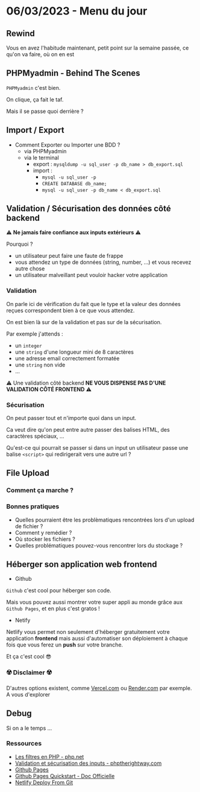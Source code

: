 # 06/03/2023 - Menu du jour

## Rewind

Vous en avez l'habitude maintenant, petit point sur la semaine passée, ce qu'on va faire, où on en est

## PHPMyadmin - Behind The Scenes

`PHPMyadmin` c'est bien.

On clique, ça fait le taf.

Mais il se passe quoi derrière ?

## Import / Export

- Comment Exporter ou Importer une BDD ?
  - via PHPMyadmin
  - via le terminal
    - export : `mysqldump -u sql_user -p db_name > db_export.sql`
    - import :
      - `mysql -u sql_user -p`
      - `CREATE DATABASE db_name;`
      - `mysql -u sql_user -p db_name < db_export.sql`

## Validation / Sécurisation des données côté backend

⚠️ **Ne jamais faire confiance aux inputs extérieurs** ⚠️

Pourquoi ?

- un utilisateur peut faire une faute de frappe
- vous attendez un type de données (string, number, ...) et vous recevez autre chose
- un utilisateur malveillant peut vouloir hacker votre application

### Validation

On parle ici de vérification du fait que le type et la valeur des données reçues correspondent bien à ce que vous attendez.

On est bien là sur de la validation et pas sur de la sécurisation.

Par exemple j'attends :

- un `integer`
- une `string` d'une longueur mini de 8 caractères
- une adresse email correctement formatée
- une `string` non vide
- ...

⚠️ Une validation côté backend **NE VOUS DISPENSE PAS D'UNE VALIDATION CÔTÉ FRONTEND** ⚠️

### Sécurisation

On peut passer tout et n'importe quoi dans un input.

Ca veut dire qu'on peut entre autre passer des balises HTML, des caractères spéciaux, ...

Qu'est-ce qui pourrait se passer si dans un input un utilisateur passe une balise `<script>` qui redirigerait vers une autre url ?

## File Upload

### Comment ça marche ?

### Bonnes pratiques

- Quelles pourraient être les problèmatiques rencontrées lors d'un upload de fichier ?
- Comment y remédier ?
- Où stocker les fichiers ?
- Quelles problématiques pouvez-vous rencontrer lors du stockage ?

## Héberger son application web frontend

- Github

`Github` c'est cool pour héberger son code.

Mais vous pouvez aussi montrer votre super appli au monde grâce aux `Github Pages`, et en plus c'est gratos !

- Netify

Netlify vous permet non seulement d'héberger gratuitement votre application **frontend** mais aussi d'automatiser son déploiement à chaque fois que vous ferez un **push** sur votre branche.

Et ça c'est cool 😎

### ☢️ Disclaimer ☢️

D'autres options existent, comme [Vercel.com](https://vercel.com) ou [Render.com](https://render.com/) par exemple. A vous d'explorer

## Debug

Si on a le temps ...

### Ressources

- [Les filtres en PHP - php.net](https://www.php.net/manual/fr/filter.filters.php)
- [Validation et sécurisation des inputs - phptherightway.com](https://phptherightway.com/#data_filtering)
- [Github Pages](https://kinsta.com/blog/github-pages/)
- [Github Pages Quickstart - Doc Officielle](https://docs.github.com/fr/pages/quickstart)
- [Netlify Deploy From Git](https://docs.netlify.com/site-deploys/create-deploys/)
